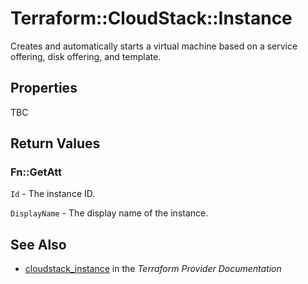 # Terraform::CloudStack::Instance

Creates and automatically starts a virtual machine based on a service offering,
disk offering, and template.

## Properties

TBC

## Return Values

### Fn::GetAtt

`Id` - The instance ID.

`DisplayName` - The display name of the instance.

## See Also

* [cloudstack_instance](https://www.terraform.io/docs/providers/cloudstack/r/instance.html) in the _Terraform Provider Documentation_